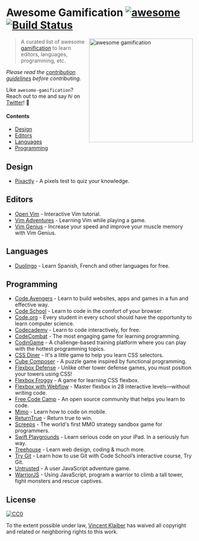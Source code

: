 # Awesome Gamification [![awesome](https://cdn.rawgit.com/sindresorhus/awesome/master/media/badge.svg)](https://github.com/sindresorhus/awesome) [![Build Status](https://img.shields.io/travis/vinkla/awesome-gamification/master.svg?style=flat)](https://travis-ci.org/vinkla/awesome-gamification)

[<img src="https://cloud.githubusercontent.com/assets/499192/18659925/ed7e6262-7f0d-11e6-8e8e-b53b87158210.png" align="right" alt="awesome gamification" width="280">](https://en.m.wikipedia.org/wiki/Gamification_of_learning)

> A curated list of awesome [gamification](https://en.m.wikipedia.org/wiki/Gamification_of_learning) to learn editors, languages, programming, etc.

*Please read the [contribution guidelines](CONTRIBUTING.md) before contributing.*

Like `awesome-gamification`? Reach out to me and say *hi* on [Twitter](https://twitter.com/vnkla)! 👋

#### Contents

- [Design](#design)
- [Editors](#editors)
- [Languages](#languages)
- [Programming](#programming)

## Design

- [Pixactly](http://pixact.ly/) - A pixels test to quiz your knowledge.

## Editors

- [Open Vim](http://www.openvim.com/) - Interactive Vim tutorial.
- [Vim Adventures](http://vim-adventures.com/) - Learning Vim while playing a game.
- [Vim Genius](http://vimgenius.com/) - Increase your speed and improve your muscle memory with Vim Genius.

## Languages

- [Duolingo](https://www.duolingo.com/) - Learn Spanish, French and other languages for free.

## Programming

- [Code Avengers](https://www.codeavengers.com/) - Learn to build websites, apps and games in a fun and effective way.
- [Code School](https://www.codeschool.com/) - Learn to code in the comfort of your browser.
- [Code.org](https://code.org/) - Every student in every school should have the opportunity to learn computer science.
- [Codecademy](https://www.codecademy.com/) - Learn to code interactively, for free.
- [CodeCombat](https://codecombat.com/) - The most engaging game for learning programming.
- [CodinGame](https://www.codingame.com/) - A challenge-based training platform where you can play with the hottest programming topics.
- [CSS Diner](https://flukeout.github.io/) - It's a little game to help you learn CSS selectors.
- [Cube Composer](http://david-peter.de/cube-composer/) - A puzzle game inspired by functional programming.
- [Flexbox Defense](http://www.flexboxdefense.com/) - Unlike other tower defense games, you must position your towers using CSS!
- [Flexbox Froggy](http://flexboxfroggy.com/) - A game for learning CSS flexbox.
- [Flexbox with Webflow](https://www.flexboxgame.com/) - Master flexbox in 28 interactive levels—without writing code.
- [Free Code Camp](https://www.freecodecamp.com) - An open source community that helps you learn to code.
- [Mimo](https://getmimo.com/) - Learn how to code on mobile.
- [ReturnTrue](https://alf.nu/ReturnTrue) - Return true to win.
- [Screeps](https://screeps.com/) - The world's first MMO strategy sandbox game for programmers.
- [Swift Playgrounds](http://www.apple.com/swift/playgrounds/) - Learn serious code on your iPad. In a seriously fun way.
- [Treehouse](https://teamtreehouse.com/) - Learn web design, coding & much more.
- [Try Git](https://try.github.io/levels/1/challenges/1) - Learn how to use Git with Code School’s interactive course, Try Git.
- [Untrusted](https://alexnisnevich.github.io/untrusted/) - A user JavaScript adventure game.
- [WarriorJS](https://github.com/olistic/warriorjs) - Using JavaScript, program a warrior to climb a tall tower, fight monsters and rescue captives.

## License

[![CC0](https://licensebuttons.net/p/zero/1.0/88x31.png)](https://creativecommons.org/publicdomain/zero/1.0/)

To the extent possible under law, [Vincent Klaiber](https://vinkla.com) has waived all copyright and related or neighboring rights to this work.
